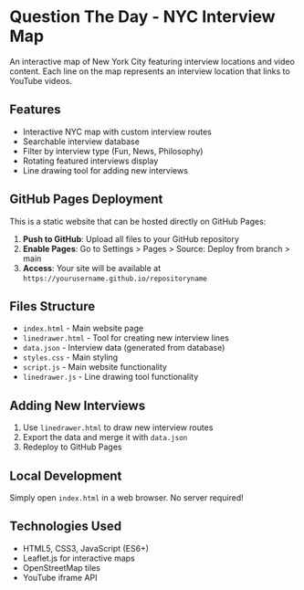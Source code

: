 # Question The Day - NYC Interview Map

An interactive map of New York City featuring interview locations and video content. Each line on the map represents an interview location that links to YouTube videos.

## Features

- Interactive NYC map with custom interview routes
- Searchable interview database
- Filter by interview type (Fun, News, Philosophy)  
- Rotating featured interviews display
- Line drawing tool for adding new interviews

## GitHub Pages Deployment

This is a static website that can be hosted directly on GitHub Pages:

1. **Push to GitHub**: Upload all files to your GitHub repository
2. **Enable Pages**: Go to Settings > Pages > Source: Deploy from branch > main
3. **Access**: Your site will be available at `https://yourusername.github.io/repositoryname`

## Files Structure

- `index.html` - Main website page
- `linedrawer.html` - Tool for creating new interview lines
- `data.json` - Interview data (generated from database)
- `styles.css` - Main styling
- `script.js` - Main website functionality
- `linedrawer.js` - Line drawing tool functionality

## Adding New Interviews

1. Use `linedrawer.html` to draw new interview routes
2. Export the data and merge it with `data.json`
3. Redeploy to GitHub Pages

## Local Development

Simply open `index.html` in a web browser. No server required!

## Technologies Used

- HTML5, CSS3, JavaScript (ES6+)
- Leaflet.js for interactive maps
- OpenStreetMap tiles
- YouTube iframe API